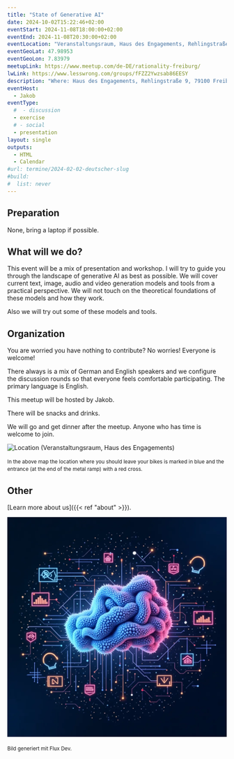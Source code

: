 ```yaml
---
title: "State of Generative AI"
date: 2024-10-02T15:22:46+02:00
eventStart: 2024-11-08T18:00:00+02:00
eventEnd: 2024-11-08T20:30:00+02:00
eventLocation: "Veranstaltungsraum, Haus des Engagements, Rehlingstraße 9, 79100 Freiburg"
eventGeoLat: 47.98953
eventGeoLon: 7.83979
meetupLink: https://www.meetup.com/de-DE/rationality-freiburg/
lwLink: https://www.lesswrong.com/groups/fFZZ2Ywzsab86EESY
description: "Where: Haus des Engagements, Rehlingstraße 9, 79100 Freiburg. When: Friday, February 2nd 2024 at 18:00 hours CEST."
eventHost:
  - Jakob
eventType:
  #  - discussion
  - exercise
  # - social
  - presentation
layout: single
outputs:
  - HTML
  - Calendar
#url: termine/2024-02-02-deutscher-slug
#build:
#  list: never
---
```


## Preparation

None, bring a laptop if possible.

## What will we do?

This event will be a mix of presentation and workshop.
I will try to guide you through the landscape of generative AI as best as possible.
We will cover current text, image, audio and video generation models and tools from a practical perspective.
We will not touch on the theoretical foundations of these models and how they work.

Also we will try out some of these models and tools.

## Organization

You are worried you have nothing to contribute? No worries! Everyone is
welcome!

There always is a mix of German and English speakers and we configure the
discussion rounds so that everyone feels comfortable participating. The primary
language is English.

This meetup will be hosted by Jakob.

There will be snacks and drinks.

We will go and get dinner after the meetup. Anyone who has time is welcome to
join.

![Location (Veranstaltungsraum, Haus des Engagements)](/images/hde-new-building-2.png)

<small>In the above map the location where you should leave your bikes is marked
in blue and the entrance (at the end of the metal ramp) with a red cross.</small>


## Other

[Learn more about us]({{< ref "about" >}}).

![State of Generative AI](cover.webp "State of Generative AI")

<small>Bild generiert mit Flux Dev.</small>

